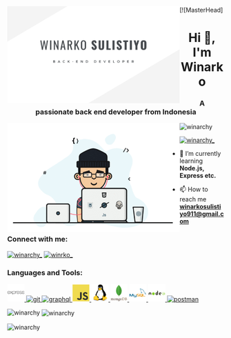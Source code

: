 [![MasterHead]<img align="left" alt="Coding" width="400" src="https://github.com/winarchy/winarchy/blob/main/Winarko%20Sulistiyo.png">
<h1 align="center">Hi 👋, I'm Winarko</h1>
<h3 align="center">A passionate back end developer from Indonesia</h3>
<img align="left" alt="Coding" width="400" src="https://github.com/winarchy/winarchy/blob/main/68747470733a2f2f6d69726f2e6d656469756d2e636f6d2f6d61782f313336302f302a37513379765349765f7430696f4a2d5a2e676966.gif">

<p align="left"> <img src="https://komarev.com/ghpvc/?username=winarchy&label=Profile%20views&color=0e75b6&style=flat" alt="winarchy" /> </p>

<p align="left"> <a href="https://twitter.com/winarchy_" target="blank"><img src="https://img.shields.io/twitter/follow/winarchy_?logo=twitter&style=for-the-badge" alt="winarchy_" /></a> </p>

- 🌱 I’m currently learning **Node.js, Express etc.**

- 📫 How to reach me **winarkosulistiyo911@gmail.com**

<h3 align="left">Connect with me:</h3>
<p align="left">
<a href="https://twitter.com/winarchy_" target="blank"><img align="center" src="https://raw.githubusercontent.com/rahuldkjain/github-profile-readme-generator/master/src/images/icons/Social/twitter.svg" alt="winarchy_" height="30" width="40" /></a>
<a href="https://instagram.com/winrko_" target="blank"><img align="center" src="https://raw.githubusercontent.com/rahuldkjain/github-profile-readme-generator/master/src/images/icons/Social/instagram.svg" alt="winrko_" height="30" width="40" /></a>
</p>

<h3 align="left">Languages and Tools:</h3>
<p align="left"> <a href="https://expressjs.com" target="_blank" rel="noreferrer"> <img src="https://raw.githubusercontent.com/devicons/devicon/master/icons/express/express-original-wordmark.svg" alt="express" width="40" height="40"/> </a> <a href="https://git-scm.com/" target="_blank" rel="noreferrer"> <img src="https://www.vectorlogo.zone/logos/git-scm/git-scm-icon.svg" alt="git" width="40" height="40"/> </a> <a href="https://graphql.org" target="_blank" rel="noreferrer"> <img src="https://www.vectorlogo.zone/logos/graphql/graphql-icon.svg" alt="graphql" width="40" height="40"/> </a> <a href="https://developer.mozilla.org/en-US/docs/Web/JavaScript" target="_blank" rel="noreferrer"> <img src="https://raw.githubusercontent.com/devicons/devicon/master/icons/javascript/javascript-original.svg" alt="javascript" width="40" height="40"/> </a> <a href="https://www.linux.org/" target="_blank" rel="noreferrer"> <img src="https://raw.githubusercontent.com/devicons/devicon/master/icons/linux/linux-original.svg" alt="linux" width="40" height="40"/> </a> <a href="https://www.mongodb.com/" target="_blank" rel="noreferrer"> <img src="https://raw.githubusercontent.com/devicons/devicon/master/icons/mongodb/mongodb-original-wordmark.svg" alt="mongodb" width="40" height="40"/> </a> <a href="https://www.mysql.com/" target="_blank" rel="noreferrer"> <img src="https://raw.githubusercontent.com/devicons/devicon/master/icons/mysql/mysql-original-wordmark.svg" alt="mysql" width="40" height="40"/> </a> <a href="https://nodejs.org" target="_blank" rel="noreferrer"> <img src="https://raw.githubusercontent.com/devicons/devicon/master/icons/nodejs/nodejs-original-wordmark.svg" alt="nodejs" width="40" height="40"/> </a> <a href="https://postman.com" target="_blank" rel="noreferrer"> <img src="https://www.vectorlogo.zone/logos/getpostman/getpostman-icon.svg" alt="postman" width="40" height="40"/> </a> </p>

<p><img align="left" src="https://github-readme-stats.vercel.app/api/top-langs?username=winarchy&show_icons=true&locale=en&layout=compact" alt="winarchy" /></p>

<p>&nbsp;<img align="center" src="https://github-readme-stats.vercel.app/api?username=winarchy&show_icons=true&locale=en" alt="winarchy" /></p>

<p><img align="center" src="https://github-readme-streak-stats.herokuapp.com/?user=winarchy&" alt="winarchy" /></p>

